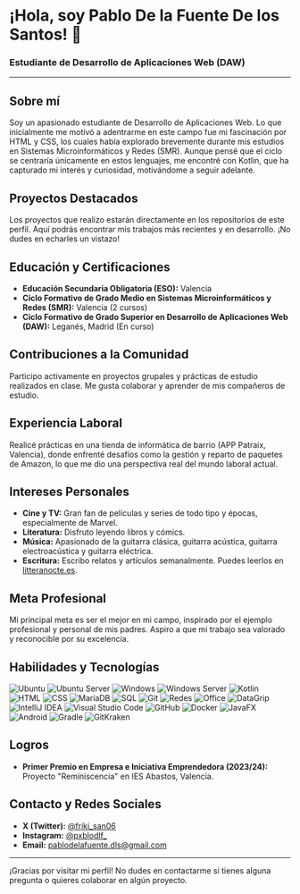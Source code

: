 # ¡Hola, soy Pablo De la Fuente De los Santos! 👋

### Estudiante de Desarrollo de Aplicaciones Web (DAW)

---

## Sobre mí

Soy un apasionado estudiante de Desarrollo de Aplicaciones Web. Lo que inicialmente me motivó a adentrarme en este campo fue mi fascinación por HTML y CSS, los cuales había explorado brevemente durante mis estudios en Sistemas Microinformáticos y Redes (SMR). Aunque pensé que el ciclo se centraría únicamente en estos lenguajes, me encontré con Kotlin, que ha capturado mi interés y curiosidad, motivándome a seguir adelante.

## Proyectos Destacados

Los proyectos que realizo estarán directamente en los repositorios de este perfil. Aquí podrás encontrar mis trabajos más recientes y en desarrollo. ¡No dudes en echarles un vistazo!

## Educación y Certificaciones

- **Educación Secundaria Obligatoria (ESO):** Valencia
- **Ciclo Formativo de Grado Medio en Sistemas Microinformáticos y Redes (SMR):** Valencia (2 cursos)
- **Ciclo Formativo de Grado Superior en Desarrollo de Aplicaciones Web (DAW):** Leganés, Madrid (En curso)

## Contribuciones a la Comunidad

Participo activamente en proyectos grupales y prácticas de estudio realizados en clase. Me gusta colaborar y aprender de mis compañeros de estudio.

## Experiencia Laboral

Realicé prácticas en una tienda de informática de barrio (APP Patraix, Valencia), donde enfrenté desafíos como la gestión y reparto de paquetes de Amazon, lo que me dio una perspectiva real del mundo laboral actual.

## Intereses Personales

- **Cine y TV:** Gran fan de películas y series de todo tipo y épocas, especialmente de Marvel.
- **Literatura:** Disfruto leyendo libros y cómics.
- **Música:** Apasionado de la guitarra clásica, guitarra acústica, guitarra electroacústica y guitarra eléctrica.
- **Escritura:** Escribo relatos y artículos semanalmente. Puedes leerlos en [litteranocte.es](https://litteranocte.es).

## Meta Profesional

Mi principal meta es ser el mejor en mi campo, inspirado por el ejemplo profesional y personal de mis padres. Aspiro a que mi trabajo sea valorado y reconocible por su excelencia.

## Habilidades y Tecnologías

![Ubuntu](https://img.shields.io/badge/-Ubuntu-%23E95420?style=flat-square&logo=ubuntu&logoColor=white)
![Ubuntu Server](https://img.shields.io/badge/-Ubuntu%20Server-%23E95420?style=flat-square&logo=ubuntu&logoColor=white)
![Windows](https://img.shields.io/badge/-Windows-%230078D6?style=flat-square&logo=windows&logoColor=white)
![Windows Server](https://img.shields.io/badge/-Windows%20Server-%230078D6?style=flat-square&logo=windows&logoColor=white)
![Kotlin](https://img.shields.io/badge/-Kotlin-%230095D5?style=flat-square&logo=kotlin&logoColor=white)
![HTML](https://img.shields.io/badge/-HTML-%23E34F26?style=flat-square&logo=html5&logoColor=white)
![CSS](https://img.shields.io/badge/-CSS-%231572B6?style=flat-square&logo=css3&logoColor=white)
![MariaDB](https://img.shields.io/badge/-MariaDB-%23005C8F?style=flat-square&logo=mariadb&logoColor=white)
![SQL](https://img.shields.io/badge/-SQL-%234A89DC?style=flat-square&logo=sql&logoColor=white)
![Git](https://img.shields.io/badge/-Git-%23F05032?style=flat-square&logo=git&logoColor=white)
![Redes](https://img.shields.io/badge/-Redes-%23000000?style=flat-square&logo=network-wired&logoColor=white)
![Office](https://img.shields.io/badge/-Office-%23D84315?style=flat-square&logo=microsoft-office&logoColor=white)
![DataGrip](https://img.shields.io/badge/-DataGrip-%231E88E5?style=flat-square&logo=datagrip&logoColor=white)
![IntelliJ IDEA](https://img.shields.io/badge/-IntelliJIDEA-%23000000?style=flat-square&logo=intellij-idea&logoColor=white)
![Visual Studio Code](https://img.shields.io/badge/-VS%20Code-%23007ACC?style=flat-square&logo=visual-studio-code&logoColor=white)
![GitHub](https://img.shields.io/badge/-GitHub-%23181717?style=flat-square&logo=github&logoColor=white)
![Docker](https://img.shields.io/badge/-Docker-%232496ED?style=flat-square&logo=docker&logoColor=white)
![JavaFX](https://img.shields.io/badge/-JavaFX-%230076A3?style=flat-square&logo=openjdk&logoColor=white)
![Android](https://img.shields.io/badge/-Android-%233DDC84?style=flat-square&logo=android&logoColor=white)
![Gradle](https://img.shields.io/badge/-Gradle-%2302303A?style=flat-square&logo=gradle&logoColor=white)
![GitKraken](https://img.shields.io/badge/-GitKraken-%233498DB?style=flat-square&logo=gitkraken&logoColor=white)

## Logros

- **Primer Premio en Empresa e Iniciativa Emprendedora (2023/24):** Proyecto "Reminiscencia" en IES Abastos, Valencia.

## Contacto y Redes Sociales

- **X (Twitter):** [@friki_san06](https://x.com/friki_san06)
- **Instagram:** [@pxblodlf_](https://www.instagram.com/pxblodlf_/)
- **Email:** pablodelafuente.dls@gmail.com

----------------------------------------------------------------------

¡Gracias por visitar mi perfil! No dudes en contactarme si tienes alguna pregunta o quieres colaborar en algún proyecto.

